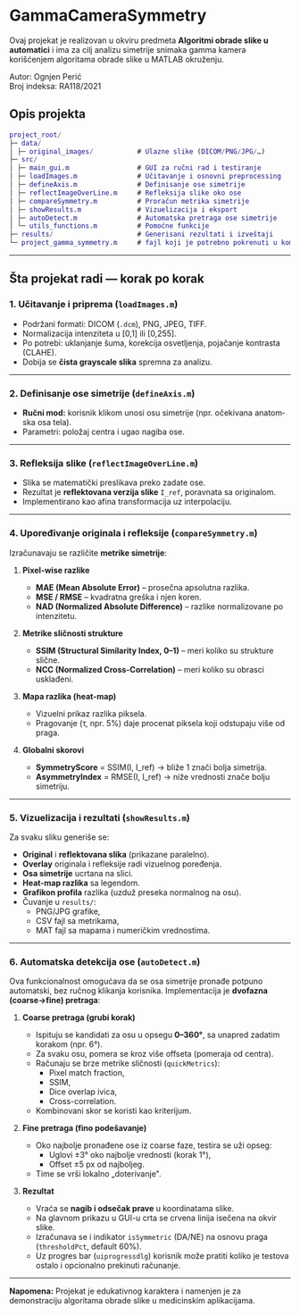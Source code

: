 # GammaCameraSymmetry
Ovaj projekat je realizovan u okviru predmeta **Algoritmi obrade slike u automatici** i ima za cilj analizu simetrije snimaka gamma kamera korišćenjem algoritama obrade slike u MATLAB okruženju.

Autor: Ognjen Perić  
Broj indeksa: RA118/2021

## Opis projekta
```matlab
project_root/
├─ data/
│ ├─ original_images/           # Ulazne slike (DICOM/PNG/JPG/…)
├─ src/
│ ├─ main_gui.m                 # GUI za ručni rad i testiranje
│ ├─ loadImages.m               # Učitavanje i osnovni preprocessing
│ ├─ defineAxis.m               # Definisanje ose simetrije
│ ├─ reflectImageOverLine.m     # Refleksija slike oko ose
│ ├─ compareSymmetry.m          # Proračun metrika simetrije
│ ├─ showResults.m              # Vizuelizacija i eksport
│ ├─ autoDetect.m               # Automatska pretraga ose simetrije
│ └─ utils_functions.m          # Pomoćne funkcije
├─ results/                     # Generisani rezultati i izveštaji
└─ project_gamma_symmetry.m     # fajl koji je potrebno pokrenuti u komandnoj liniji
```
---

## Šta projekat radi — korak po korak

### 1. Učitavanje i priprema (`loadImages.m`)
- Podržani formati: DICOM (`.dcm`), PNG, JPEG, TIFF.
- Normalizacija intenziteta u [0,1] ili [0,255].
- Po potrebi: uklanjanje šuma, korekcija osvetljenja, pojačanje kontrasta (CLAHE).
- Dobija se **čista grayscale slika** spremna za analizu.

---

### 2. Definisanje ose simetrije (`defineAxis.m`)
- **Ručni mod:** korisnik klikom unosi osu simetrije (npr. očekivana anatom­ska osa tela).
- Parametri: položaj centra i ugao nagiba ose.

---

### 3. Refleksija slike (`reflectImageOverLine.m`)
- Slika se matematički preslikava preko zadate ose.
- Rezultat je **reflektovana verzija slike** `I_ref`, poravnata sa originalom.
- Implementirano kao afina transformacija uz interpolaciju.

---

### 4. Upoređivanje originala i refleksije (`compareSymmetry.m`)
Izračunavaju se različite **metrike simetrije**:

1. **Pixel-wise razlike**
   - **MAE (Mean Absolute Error)** – prosečna apsolutna razlika.
   - **MSE / RMSE** – kvadratna greška i njen koren.
   - **NAD (Normalized Absolute Difference)** – razlike normalizovane po intenzitetu.

2. **Metrike sličnosti strukture**
   - **SSIM (Structural Similarity Index, 0–1)** – meri koliko su strukture slične.
   - **NCC (Normalized Cross-Correlation)** – meri koliko su obrasci usklađeni.

3. **Mapa razlika (heat-map)**
   - Vizuelni prikaz razlika piksela.
   - Pragovanje (τ, npr. 5%) daje procenat piksela koji odstupaju više od praga.

4. **Globalni skorovi**
   - **SymmetryScore** = SSIM(I, I_ref) → bliže 1 znači bolja simetrija.
   - **AsymmetryIndex** = RMSE(I, I_ref) → niže vrednosti znače bolju simetriju.

---

### 5. Vizuelizacija i rezultati (`showResults.m`)
Za svaku sliku generiše se:

- **Original** i **reflektovana slika** (prikazane paralelno).
- **Overlay** originala i refleksije radi vizuelnog poređenja.
- **Osa simetrije** ucrtana na slici.
- **Heat-map razlika** sa legendom.
- **Grafikon profila** razlika (uzduž preseka normalnog na osu).
- Čuvanje u `results/`:
  - PNG/JPG grafike,
  - CSV fajl sa metrikama,
  - MAT fajl sa mapama i numeričkim vrednostima.

---

### 6. Automatska detekcija ose (`autoDetect.m`)
Ova funkcionalnost omogućava da se osa simetrije pronađe potpuno automatski, bez ručnog klikanja korisnika. Implementacija je **dvofazna (coarse→fine) pretraga**:

1. **Coarse pretraga (grubi korak)**  
   - Ispituju se kandidati za osu u opsegu **0–360°**, sa unapred zadatim korakom (npr. 6°).  
   - Za svaku osu, pomera se kroz više offseta (pomeraja od centra).  
   - Računaju se brze metrike sličnosti (`quickMetrics`):
     - Pixel match fraction,
     - SSIM,
     - Dice overlap ivica,
     - Cross-correlation.  
   - Kombinovani skor se koristi kao kriterijum.

2. **Fine pretraga (fino podešavanje)**  
   - Oko najbolje pronađene ose iz coarse faze, testira se uži opseg:
     - Uglovi ±3° oko najbolje vrednosti (korak 1°),
     - Offset ±5 px od najboljeg.  
   - Time se vrši lokalno „doterivanje".

3. **Rezultat**  
   - Vraća se **nagib i odsečak prave** u koordinatama slike.  
   - Na glavnom prikazu u GUI-u crta se crvena linija isečena na okvir slike.  
   - Izračunava se i indikator `isSymmetric` (DA/NE) na osnovu praga (`thresholdPct`, default 60%).  
   - Uz progres bar (`uiprogressdlg`) korisnik može pratiti koliko je testova ostalo i opcionalno prekinuti računanje.

---

**Napomena:** Projekat je edukativnog karaktera i namenjen je za demonstraciju algoritama obrade slike u medicinskim aplikacijama.
